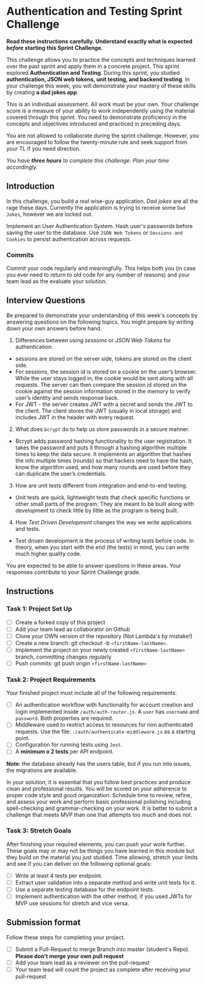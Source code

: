 # Authentication and Testing Sprint Challenge

**Read these instructions carefully. Understand exactly what is expected
_before_ starting this Sprint Challenge.**

This challenge allows you to practice the concepts and techniques learned over
the past sprint and apply them in a concrete project. This sprint explored
**Authentication and Testing**. During this sprint, you studied
**authentication, JSON web tokens, unit testing, and backend testing**. In your
challenge this week, you will demonstrate your mastery of these skills by
creating **a dad jokes app**.

This is an individual assessment. All work must be your own. Your challenge
score is a measure of your ability to work independently using the material
covered through this sprint. You need to demonstrate proficiency in the concepts
and objectives introduced and practiced in preceding days.

You are not allowed to collaborate during the sprint challenge. However, you are
encouraged to follow the twenty-minute rule and seek support from your TL if you
need direction.

_You have **three hours** to complete this challenge. Plan your time
accordingly._

## Introduction

In this challenge, you build a real wise-guy application. _Dad jokes_ are all
the rage these days. Currently the application is trying to receive some
`Dad Jokes`, however we are locked out.

Implement an User Authentication System. Hash user's passwords before saving the
user to the database. Use `JSON Web Tokens` or `Sessions and Cookies` to persist
authentication across requests.

### Commits

Commit your code regularly and meaningfully. This helps both you (in case you
ever need to return to old code for any number of reasons) and your team lead as
the evaluate your solution.

## Interview Questions

Be prepared to demonstrate your understanding of this week's concepts by
answering questions on the following topics. You might prepare by writing down
your own answers before hand.

1. Differences between using _sessions_ or _JSON Web Tokens_ for authentication.

-  sessions are stored on the server side, tokens are stored on the client side.
-  For sessions, the session id is stored on a cookie on the user’s browser.
   While the user stays logged in, the cookie would be sent along with all
   requests. The server can then compare the session id stored on the cookie
   against the session information stored in the memory to verify user’s
   identity and sends response back.
-  For JWT - the server creates JWT with a secret and sends the JWT to the
   client. The client stores the JWT (usually in local storage) and includes JWT
   in the header with every request.

2. What does `bcrypt` do to help us store passwords in a secure manner.

-  Bcrypt adds password hashing functionality to the user registration. It takes
   the password and puts it through a hashing algorithm multiple times to keep
   the data secure. It implements an algorithm that hashes the info multiple
   times (rounds) so that hackers need to have the hash, know the algorithm
   used, and how many rounds are used before they can duplicate the user’s
   credentials.

3. How are unit tests different from integration and end-to-end testing.

-  Unit tests are quick, lightweight tests that check specific functions or
   other small parts of the program. They are meant to be built along with
   development to check little by little as the program is being built.

4. How _Test Driven Development_ changes the way we write applications and
   tests.

-  Test driven development is the process of writing tests before code. In
   theory, when you start with the end (the tests) in mind, you can write much
   higher quality code.

You are expected to be able to answer questions in these areas. Your responses
contribute to your Sprint Challenge grade.

## Instructions

### Task 1: Project Set Up

-  [ ] Create a forked copy of this project
-  [ ] Add your team lead as collaborator on Github
-  [ ] Clone your OWN version of the repository (Not Lambda's by mistake!)
-  [ ] Create a new branch: git checkout -b `<firstName-lastName>`.
-  [ ] Implement the project on your newly created `<firstName-lastName>`
       branch, committing changes regularly
-  [ ] Push commits: git push origin `<firstName-lastName>`

### Task 2: Project Requirements

Your finished project must include all of the following requirements:

-  [ ] An authentication workflow with functionality for account creation and
       login implemented inside `/auth/auth-router.js`. A `user` has `username`
       and `password`. Both properties are required.
-  [ ] Middleware used to restrict access to resources for non authenticated
       requests. Use the file: `./auth/authenticate-middleware.js` as a starting
       point.
-  [ ] Configuration for running tests using `Jest`.
-  [ ] A **minimum o 2 tests** per API endpoint.

**Note**: the database already has the users table, but if you run into issues,
the migrations are available.

In your solution, it is essential that you follow best practices and produce
clean and professional results. You will be scored on your adherence to proper
code style and good organization. Schedule time to review, refine, and assess
your work and perform basic professional polishing including spell-checking and
grammar-checking on your work. It is better to submit a challenge that meets MVP
than one that attempts too much and does not.

### Task 3: Stretch Goals

After finishing your required elements, you can push your work further. These
goals may or may not be things you have learned in this module but they build on
the material you just studied. Time allowing, stretch your limits and see if you
can deliver on the following optional goals:

-  [ ] Write at least 4 tests per endpoint.
-  [ ] Extract user validation into a separate method and write unit tests for
       it.
-  [ ] Use a separate testing database for the endpoint tests.
-  [ ] Implement authentication with the other method, if you used JWTs for MVP
       use sessions for stretch and vice versa.

## Submission format

Follow these steps for completing your project.

-  [ ] Submit a Pull-Request to merge <firstName-lastName> Branch into master
       (student's Repo). **Please don't merge your own pull request**
-  [ ] Add your team lead as a reviewer on the pull-request
-  [ ] Your team lead will count the project as complete after receiving your
       pull-request

